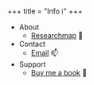 +++
title = "Info ℹ️"
+++

- About
  - [Researchmap](https://researchmap.jp/7000010542/) 📝
- Contact 
  - [Email](mailto:asanuma.kouki@outlook.com) 📫
- Support
  - [Buy me a book](https://www.buymeacoffee.com/asorbus) 📕
